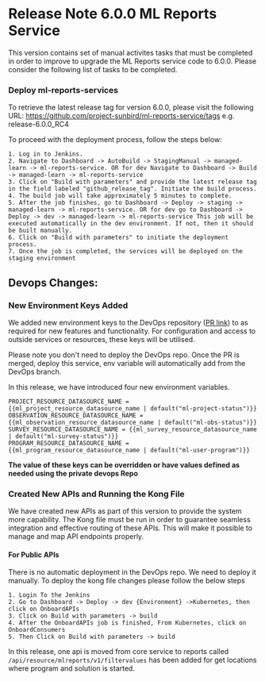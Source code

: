 # Release Note 6.0.0 ML Reports Service

This version contains set of manual activites tasks that must be completed in order to improve to upgrade the ML Reports service code to 6.0.0. Please consider the following list of tasks to be completed.


### Deploy ml-reports-services

To retrieve the latest release tag for version 6.0.0, please visit the following URL: https://github.com/project-sunbird/ml-reports-service/tags e.g. release-6.0.0_RC4


To proceed with the deployment process, follow the steps below:

    1. Log in to Jenkins.
    2. Navigate to Dashboard -> AutoBuild -> StagingManual -> managed-learn -> ml-reports-service. OR for dev Navigate to Dashboard -> Build -> managed-learn -> ml-reports-service
    3. Click on "Build with parameters" and provide the latest release tag in the field labeled "github_release_tag". Initiate the build process.
    4. The build job will take approximately 5 minutes to complete.
    5. After the job finishes, go to Dashboard -> Deploy -> staging -> managed-learn -> ml-reports-service. OR for dev go to Dashboard -> Deploy -> dev -> managed-learn -> ml-reports-service This job will be executed automatically in the dev environment. If not, then it should be built manually.
    6. Click on "Build with parameters" to initiate the deployment process.
    7. Once the job is completed, the services will be deployed on the staging environment


## Devops Changes:


### New Environment Keys Added

We added new environment keys to the DevOps repository ([PR link](https://github.com/project-sunbird/sunbird-devops/pull/3737)) to as required for new features and functionality. For configuration and access to outside services or resources, these keys will be utilised.

Please note you don't need to deploy the DevOps repo. Once the PR is merged, deploy this service, env variable will automatically add from the DevOps branch.

In this release, we have introduced four new environment variables. 

    PROJECT_RESOURCE_DATASOURCE_NAME = {{ml_project_resource_datasource_name | default("ml-project-status")}}
    OBSERVATION_RESOURCE_DATASOURCE_NAME = {{ml_observation_resource_datasource_name | default("ml-obs-status")}}
    SURVEY_RESOURCE_DATASOURCE_NAME = {{ml_survey_resource_datasource_name | default("ml-survey-status")}}
    PROGRAM_RESOURCE_DATASOURCE_NAME = {{ml_program_resource_datasource_name | default("ml-user-program")}}

**The value of these keys can be overridden or have values defined as needed using the private devops Repo**

### Created New APIs and Running the Kong File

We have created new APIs as part of this version to provide the system more capability. The Kong file must be run in order to guarantee seamless integration and effective routing of these APIs. This will make it possible to manage and map API endpoints properly.

#### For Public APIs

There is no automatic deployment in the DevOps repo. We need to deploy it manually. To deploy the kong file changes please follow the below steps

    1. Login To the Jenkins
    2. Go to Dashboard -> Deploy -> dev {Environment} ->Kubernetes, then click on OnboardAPIs
    3. Click on Build with parameters -> build
    4. After the OnboardAPIs job is finished, From Kubernetes, click on OnboardConsumers
    5. Then Click on Build with parameters -> build

In this release, one api is moved from core service to reports called `/api/resource/mlreports/v1/filtervalues` has been added for get locations where program and solution is started.